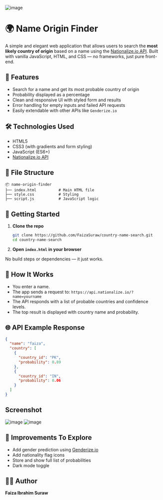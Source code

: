 ![image](https://github.com/user-attachments/assets/6c43ce5c-c799-4855-a0f3-f1efd46b5eae)
# 🌍 Name Origin Finder

A simple and elegant web application that allows users to search the **most likely country of origin** based on a name using the [Nationalize.io API](https://nationalize.io/). Built with vanilla JavaScript, HTML, and CSS — no frameworks, just pure front-end.

## 🔎 Features

* Search for a name and get its most probable country of origin
* Probability displayed as a percentage
* Clean and responsive UI with styled form and results
* Error handling for empty inputs and failed API requests
* Easily extendable with other APIs like `Genderize.io`

## 🛠️ Technologies Used

* HTML5
* CSS3 (with gradients and form styling)
* JavaScript (ES6+)
* [Nationalize.io API](https://api.nationalize.io/)

## 📁 File Structure

```
📦 name-origin-finder
├── index.html          # Main HTML file
├── style.css           # Styling
├── script.js           # JavaScript logic
```

## 🚀 Getting Started

1. **Clone the repo**

   ```bash
   git clone https://github.com/FaizaSuraw/country-name-search.git
   cd country-name-search
   ```

2. **Open `index.html` in your browser**

No build steps or dependencies — it just works.

## 📡 How It Works

* You enter a name.
* The app sends a request to:
  `https://api.nationalize.io/?name=yourname`
* The API responds with a list of probable countries and confidence levels.
* The top result is displayed with country name and probability.

## 🌐 API Example Response

```json
{
  "name": "faiza",
  "country": [
    {
      "country_id": "PK",
      "probability": 0.89
    },
    {
      "country_id": "IN",
      "probability": 0.06
    }
  ]
}
```
## Screenshot
![image](https://github.com/user-attachments/assets/18253277-9ac7-4de3-a8fa-9ba56ec41e81)
![image](https://github.com/user-attachments/assets/c917ae33-71b6-4e98-840f-9042a998271d)




## 🧠 Improvements To Explore

* Add gender prediction using [Genderize.io](https://genderize.io)
* Add nationality flag icons
* Store and show full list of probabilities
* Dark mode toggle



## 👩‍💻 Author

**Faiza Ibrahim Suraw**


